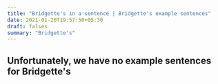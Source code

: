 ```yaml
---
title: "Bridgette's in a sentence | Bridgette's example sentences"
date: 2021-01-20T19:57:50+05:30
draft: falses
summary: "Bridgette's"
---
```

## Unfortunately, we have no example sentences for Bridgette's                 
